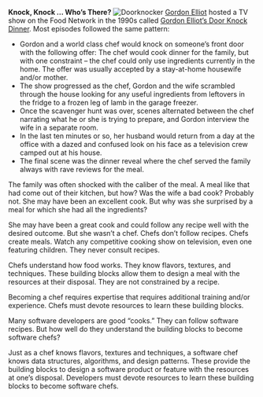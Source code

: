 
**Knock, Knock … Who’s There?**
![Doorknocker](https://www.oldwestiron.com/cdn/shop/articles/loadimage_1100x.jpg)
[Gordon Elliot](https://en.wikipedia.org/wiki/Gordon_Elliott_(journalist)) hosted a TV show on the Food Network in the 1990s called [Gordon Elliot’s Door Knock Dinner](https://en.wikipedia.org/wiki/Door_Knock_Dinners). Most episodes followed the same pattern:
* Gordon and a world class chef would knock on someone’s front door with the following offer: The chef would cook dinner for the family, but with one constraint – the chef could only use ingredients currently in the home. The offer was usually accepted by a stay-at-home housewife and/or mother.
* The show progressed as the chef, Gordon and the wife scrambled through the house looking for any useful ingredients from leftovers in the fridge to a frozen leg of lamb in the garage freezer.
* Once the scavenger hunt was over, scenes alternated between the chef narrating what he or she is trying to prepare, and Gordon interview the wife in a separate room.
* In the last ten minutes or so, her husband would return from a day at the office with a dazed and confused look on his face as a television crew camped out at his house.
* The final scene was the dinner reveal where the chef served the family always with rave reviews for the meal.
<p>The family was often shocked with the caliber of the meal. A meal like that had come out of their kitchen, but how? Was the wife a bad cook? Probably not. She may have been an excellent cook. But why was she surprised by a meal for which she had all the ingredients?</p>
<p>She may have been a great cook and could follow any recipe well with the desired outcome. But she wasn’t a chef. Chefs don’t follow recipes. Chefs create meals. Watch any competitive cooking show on television, even one featuring children. They never consult recipes.</p>
<p>Chefs understand how food works. They know flavors, textures, and techniques. These building blocks allow them to design a meal with the resources at their disposal. They are not constrained by a recipe.</p>
<p>Becoming a chef requires expertise that requires additional training and/or experience. Chefs must devote resources to learn these building blocks.</p>
<p>Many software developers are good “cooks.” They can follow software recipes. But how well do they understand the building blocks to become software chefs?</p>
<p>Just as a chef knows flavors, textures and techniques, a software chef knows data structures, algorithms, and design patterns. These provide the building blocks to design a software product or feature with the resources at one’s disposal. Developers must devote resources to learn these building blocks to become software chefs.</p>
